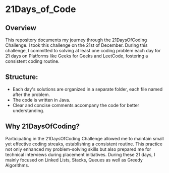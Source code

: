 # 21Days_of_Code

## Overview

This repository documents my journey through the 21DaysOfCoding Challenge. I took this challenge on the 21st of December. During this challenge, I committed to solving at least one coding problem each day for 21 days on Platforms like Geeks for Geeks and LeetCode, fostering a consistent coding routine.

## Structure:

* Each day's solutions are organized in a separate folder, each file named after the problem.
* The code is written in Java.
* Clear and concise comments accompany the code for better understanding.

## Why 21DaysOfCoding?

Participating in the 21DaysOfCoding Challenge allowed me to maintain small yet effective coding streaks, establishing a consistent routine. This practice not only enhanced my problem-solving skills but also prepared me for technical interviews during placement initiatives. During these 21 days, I mainly focused on Linked Lists, Stacks, Queues as well as Greedy Algorithms.
